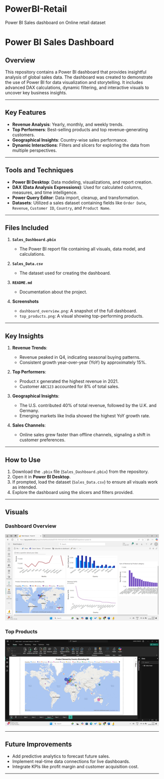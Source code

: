 # PowerBI-Retail
Power BI Sales dashboard on Online retail dataset
# Power BI Sales Dashboard

## Overview
This repository contains a Power BI dashboard that provides insightful analysis of global sales data. The dashboard was created to demonstrate the use of Power BI for data visualization and storytelling. It includes advanced DAX calculations, dynamic filtering, and interactive visuals to uncover key business insights.

---

## Key Features
- **Revenue Analysis**: Yearly, monthly, and weekly trends.
- **Top Performers**: Best-selling products and top revenue-generating customers.
- **Geographical Insights**: Country-wise sales performance.
- **Dynamic Interactions**: Filters and slicers for exploring the data from multiple perspectives.

---

## Tools and Techniques
- **Power BI Desktop**: Data modeling, visualizations, and report creation.
- **DAX (Data Analysis Expressions)**: Used for calculated columns, measures, and time intelligence.
- **Power Query Editor**: Data import, cleanup, and transformation.
- **Datasets**: Utilized a sales dataset containing fields like `Order Date`, `Revenue`, `Customer ID`, `Country`, and `Product Name`.

---

## Files Included
1. **`Sales_Dashboard.pbix`**  
   - The Power BI report file containing all visuals, data model, and calculations.

2. **`Sales_Data.csv`**  
   - The dataset used for creating the dashboard.

3. **`README.md`**  
   - Documentation about the project.

4. **Screenshots**  
   - `dashboard_overview.png`: A snapshot of the full dashboard.  
   - `top_products.png`: A visual showing top-performing products.

---

## Key Insights
1. **Revenue Trends**:  
   - Revenue peaked in Q4, indicating seasonal buying patterns.  
   - Consistent growth year-over-year (YoY) by approximately 15%.

2. **Top Performers**:  
   - Product `X` generated the highest revenue in 2021.  
   - Customer `ABC123` accounted for 8% of total sales.

3. **Geographical Insights**:  
   - The U.S. contributed 40% of total revenue, followed by the U.K. and Germany.  
   - Emerging markets like India showed the highest YoY growth rate.

4. **Sales Channels**:  
   - Online sales grew faster than offline channels, signaling a shift in customer preferences.

---

## How to Use
1. Download the `.pbix` file (`Sales_Dashboard.pbix`) from the repository.
2. Open it in **Power BI Desktop**.
3. If prompted, load the dataset (`Sales_Data.csv`) to ensure all visuals work as intended.
4. Explore the dashboard using the slicers and filters provided.

---

## Visuals
### Dashboard Overview
![Dashboard Overview](overview.png)

### Top Products
![Product Demand by Country](Product_demand.png)

---

## Future Improvements
- Add predictive analytics to forecast future sales.
- Implement real-time data connections for live dashboards.
- Integrate KPIs like profit margin and customer acquisition cost.

---



